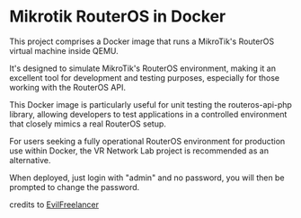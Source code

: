 # Mikrotik RouterOS in Docker


This project comprises a Docker image that runs a MikroTik's RouterOS virtual machine inside QEMU.

It's designed to simulate MikroTik's RouterOS environment, making it an excellent tool for development and testing purposes, especially for those working with the RouterOS API.

This Docker image is particularly useful for unit testing the routeros-api-php library, allowing developers to test applications in a controlled environment that closely mimics a real RouterOS setup.

For users seeking a fully operational RouterOS environment for production use within Docker, the VR Network Lab project is recommended as an alternative.

When deployed, just login with "admin" and no password, you will then be prompted to change the password.

credits to [EvilFreelancer](https://github.com/EvilFreelancer/docker-routeros)

